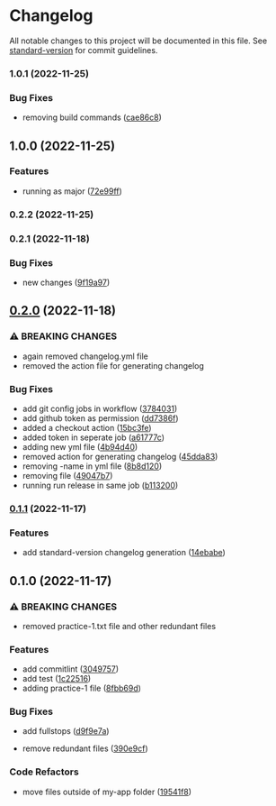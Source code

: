 # Changelog

All notable changes to this project will be documented in this file. See [standard-version](https://github.com/conventional-changelog/standard-version) for commit guidelines.

### 1.0.1 (2022-11-25)


### Bug Fixes

* removing build commands ([cae86c8](https://github.com/NitZero44/Changelog-practice/commits/cae86c89037e83504bf435e43f984b55b1cf3862))

## 1.0.0 (2022-11-25)


### Features

* running as major ([72e99ff](https://github.com/NitZero44/Changelog-practice/commits/72e99ff37aadf1fd3a23ea809f34f1209d8aa482))

### 0.2.2 (2022-11-25)

### 0.2.1 (2022-11-18)


### Bug Fixes

* new changes ([9f19a97](https://github.com/NitZero44/Changelog-practice/commits/9f19a97269c78605a317480c4aeef1d574039436))

## [0.2.0](https://github.com/NitZero44/Changelog-practice/compare/v0.1.1...v0.2.0) (2022-11-18)


### ⚠ BREAKING CHANGES

* again removed changelog.yml file
* removed the action file for generating changelog

### Bug Fixes

* add git config jobs in workflow ([3784031](https://github.com/NitZero44/Changelog-practice/commits/37840316a7e3094e3f6cc4d330e18d4d4016e032))
* add github token as permission ([dd7386f](https://github.com/NitZero44/Changelog-practice/commits/dd7386f907011003f1bfc66c38783e4030a8a9fa))
* added a checkout action ([15bc3fe](https://github.com/NitZero44/Changelog-practice/commits/15bc3fecfa658ec0aef05f28bd0fdb22fcc9b638))
* added token in seperate job ([a61777c](https://github.com/NitZero44/Changelog-practice/commits/a61777c469ebbb43a9698e3e061b296309e0b5ab))
* adding new yml file ([4b94d40](https://github.com/NitZero44/Changelog-practice/commits/4b94d40d061cefb6d6d14d0c07dc4aef94dc7eaa))
* removed action for generating changelog ([45dda83](https://github.com/NitZero44/Changelog-practice/commits/45dda83d28812fd55ce7e056416ac127dbb6f8f7))
* removing -name in yml file ([8b8d120](https://github.com/NitZero44/Changelog-practice/commits/8b8d120177da666870999630575713cec1ac62e2))
* removing file ([49047b7](https://github.com/NitZero44/Changelog-practice/commits/49047b741db2ed4fcb565ce8cd395b3f286e268e))
* running run release in same job ([b113200](https://github.com/NitZero44/Changelog-practice/commits/b113200d06049b9ad2738835f5e8005beef3473e))

### [0.1.1](https://github.com/NitZero44/Changelog-practice/compare/v0.1.0...v0.1.1) (2022-11-17)


### Features

* add standard-version changelog generation ([14ebabe](https://github.com/NitZero44/Changelog-practice/commits/14ebabe71ddcba125c1a1b9e18f8e9178da26ea7))

## 0.1.0 (2022-11-17)


### ⚠ BREAKING CHANGES

* removed practice-1.txt file and other redundant files

### Features

* add commitlint ([3049757](https://github.com/mokkapps/changelog-generator-demo/commits/30497572b09c126b2e32004f6a620feedc83463e))
* add test ([1c22516](https://github.com/mokkapps/changelog-generator-demo/commits/1c22516f45a96f03ffa8c43e8d4f20a425dc6953))
* adding practice-1 file ([8fbb69d](https://github.com/mokkapps/changelog-generator-demo/commits/8fbb69da567db4a94ef53ca8e17b22150fc5585b))


### Bug Fixes

* add fullstops ([d9f9e7a](https://github.com/mokkapps/changelog-generator-demo/commits/d9f9e7a1291c74080da4f2023a487fce51078820))


* remove redundant files ([390e9cf](https://github.com/mokkapps/changelog-generator-demo/commits/390e9cf6101b363e270c911b548b3938fcd7c334))


### Code Refactors

* move files outside of my-app folder ([19541f8](https://github.com/mokkapps/changelog-generator-demo/commits/19541f8ca646ea86bf2fb1549a2fc06264ad3292))
